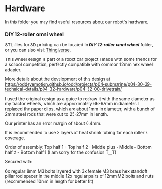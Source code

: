# Hardware

In this folder you may find useful resources about our robot's hardware.

### DIY 12-roller omni wheel
STL files for 3D printing can be located in ***DIY 12-roller omni wheel*** folder, or you can also visit [Thingiverse](https://www.thingiverse.com/thing:6040100).

This wheel design is part of a robot car project I made with some friends for a school competition, perfectly compatible with common 12mm hex wheel adapter.

More details about the development of this design at
https://oddeyemotion.github.io/odd/projects/p04-submarine/p04-30-39-technical-details/p04-32-hardware/p04-32-00-drivetrain/

I used the original design as a guide to redraw it with the same diameter as my tractor wheels, which are approximately 66-67mm in diameter. I replaced the paper clips, which are about 1mm in diameter, with a bunch of 2mm steel rods that were cut to 25-27mm in length.

Our printer has an error margin of about 0.4mm.

It is recommended to use 3 layers of heat shrink tubing for each roller's coverage.

Order of assembly: Top half 1 - Top half 2 - Middle plus - Middle - Bottom half 2 - Bottom half 1
(I am sorry for the confusion T__T)

Secured with:

6x regular 8mm M3 bolts layered with 3x female M3 brass hex standoff pillar rod spacer in the middle
12x regular pairs of 12mm M2 bolts and nuts (recommended 10mm in length for better fit)